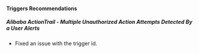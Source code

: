 
#### Triggers Recommendations
##### Alibaba ActionTrail - Multiple Unauthorized Action Attempts Detected By a User Alerts
- Fixed an issue with the trigger id.